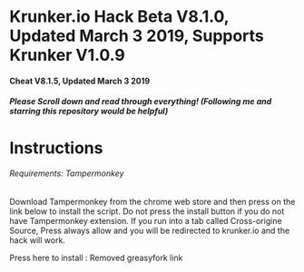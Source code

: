 # Krunker.io Hack Beta V8.1.0, Updated March 3 2019, Supports Krunker V1.0.9

#### Cheat V8.1.5, Updated March 3 2019

##### Please Scroll down and read through everything! (Following me and starring this repository would be helpful)

# Instructions

###### Requirements: Tampermonkey
Download Tampermonkey from the chrome web store and then press on the link below to install the script.
Do not press the install button if you do not have Tampermonkey extension.
If you run into a tab called Cross-origine Source, Press always allow and you will be redirected to krunker.io and the hack will work.

Press here to install : Removed greasyfork link